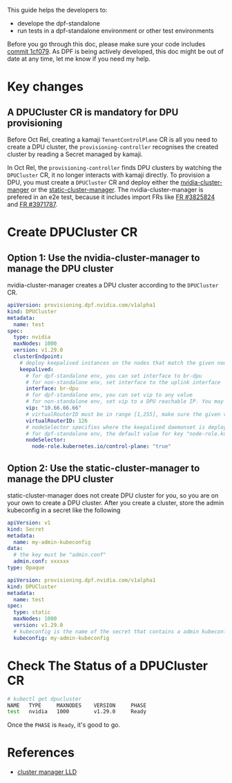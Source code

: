 This guide helps the developers to:
* develope the dpf-standalone 
* run tests in a dpf-standalone environment or other test environments

Before you go through this doc, please make sure your code includes [commit 1cf079](https://gitlab-master.nvidia.com/doca-platform-foundation/doca-platform-foundation/-/commit/1cf079b727957b6dc26fb118ebccfc05d341855e). As DPF is being actively developed, this doc might be out of date at any time, let me know if you need my help. 

# Key changes
## A DPUCluster CR is mandatory for DPU provisioning
Before Oct Rel, creating a kamaji `TenantControlPlane` CR is all you need to create a DPU cluster, the `provisioning-controller` recognises the created cluster by reading a Secret managed by kamaji.

In Oct Rel, the `provisioning-controller` finds DPU clusters by watching the `DPUCluster` CR, it no longer interacts with kamaji directly. To provision a DPU, you must create a `DPUCluster` CR and deploy either the [nvidia-cluster-manger](https://gitlab-master.nvidia.com/doca-platform-foundation/doca-platform-foundation/-/tree/main/cmd/nvidia-cluster-manager?ref_type=heads) or the [static-cluster-manager](https://gitlab-master.nvidia.com/doca-platform-foundation/doca-platform-foundation/-/tree/main/cmd/static-cluster-manager?ref_type=heads). The nvidia-cluster-manager is prefered in an e2e test, because it includes import FRs like [FR #3825824](https://redmine.mellanox.com/issues/3825824) and [FR #3971787](https://redmine.mellanox.com/issues/3971787).

# Create DPUCluster CR
## Option 1: Use the nvidia-cluster-manager to manage the DPU cluster
nvidia-cluster-manager creates a DPU cluster according to the `DPUCluster` CR.

```yaml
apiVersion: provisioning.dpf.nvidia.com/v1alpha1
kind: DPUCluster
metadata:
  name: test
spec:
  type: nvidia
  maxNodes: 1000
  version: v1.29.0
  clusterEndpoint:
    # deploy keepalived instances on the nodes that match the given nodeSelector. 
    keepalived:
      # for dpf-standalone env, you can set interface to br-dpu 
      # for non-standalone env, set interface to the uplink interface 
      interface: br-dpu
      # for dpf-standalone env, you can set vip to any value
      # for non-standalone env, set vip to a DPU reachable IP. You may need help from the devops team to get a proper IP
      vip: "10.66.66.66"
      # virtualRouterID must be in range [1,255], make sure the given virtualRouterID does not duplicate with any existing keepalived process running on the host
      virtualRouterID: 126
      # nodeSelector specifies where the keepalived daemonset is deployed
      # for dpf-standalone env, the default value for key "node-role.kubernetes.io/master" is "true". For other distributiosn, it might be ""
      nodeSelector:
        node-role.kubernetes.io/control-plane: "true"
```

## Option 2: Use the static-cluster-manager to manage the DPU cluster
static-cluster-manager does not create DPU cluster for you, so you are on your own to create a DPU cluster. After you create a cluster, store the admin kubeconfig in a secret like the following
```yaml
apiVersion: v1
kind: Secret
metadata:
  name: my-admin-kubeconfig
data:
  # the key must be "admin.conf"
  admin.conf: xxxxxx
type: Opaque
```

```yaml
apiVersion: provisioning.dpf.nvidia.com/v1alpha1
kind: DPUCluster
metadata:
  name: test
spec:
  type: static 
  maxNodes: 1000
  version: v1.29.0
  # kubeconfig is the name of the secret that contains a admin kubeconfig to the DPU cluster
  kubeconfig: my-admin-kubeconfig 
```

# Check The Status of a DPUCluster CR
```bash
# kubectl get dpucluster
NAME   TYPE     MAXNODES    VERSION     PHASE
test   nvidia   1000        v1.29.0     Ready
```
Once the `PHASE` is `Ready`, it's good to go.

# References
* [cluster manager LLD](https://docs.google.com/document/d/1Kv4B02Y1NqiJ0OB_Ut8v2doCRhjPcIxx9BeQ7Axe0wg/edit?usp=sharing)